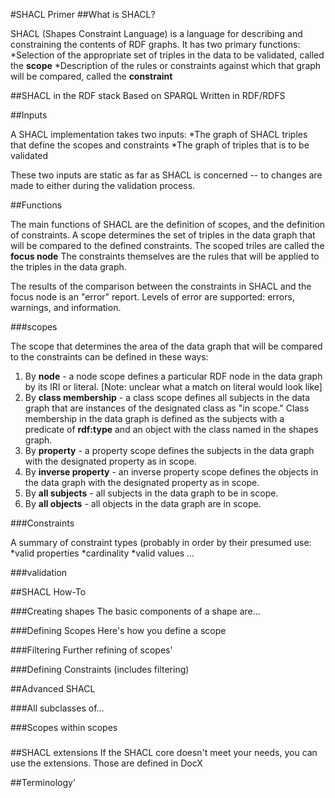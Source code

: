 #SHACL Primer
##What is SHACL?

SHACL (Shapes Constraint Language) is a language for describing and constraining the contents of RDF graphs. It has two primary functions:
*Selection of the appropriate set of triples in the data to be validated, called the **scope**
*Description of the rules or constraints against which that graph will be compared, called the **constraint**

##SHACL in the RDF stack
Based on SPARQL
Written in RDF/RDFS

##Inputs

A SHACL implementation takes two inputs:
*The graph of SHACL triples that define the scopes and constraints
*The graph of triples that is to be validated 

These two inputs are static as far as SHACL is concerned -- to changes are made to either during the validation process.

##Functions

The main functions of SHACL are the definition of scopes, and the definition of constraints. A scope determines the set of triples in the data graph that will be compared to the defined constraints. The scoped triles are called the **focus node** The constraints themselves are the rules that will be applied to the triples in the data graph. 

The results of the comparison between the constraints in SHACL and the focus node is an "error" report. Levels of error are supported: errors, warnings, and information. 

###scopes

The scope that determines the area of the data graph that will be compared to the constraints can be defined in these ways:

1. By **node** - a node scope defines a particular RDF node in the data graph by its IRI or literal. [Note: unclear what a match on literal would look like]
2. By **class membership** - a class scope defines all subjects in the data graph that are instances of the designated class as "in scope." Class membership in the data graph is defined as the subjects with a predicate of **rdf:type** and an object with the class named in the shapes graph.
3. By **property** - a property scope defines the subjects in the data graph with the designated property as in scope. 
4. By **inverse property** - an inverse property scope defines the objects in the data graph with the designated property as in scope. 
5. By **all subjects** - all subjects in the data graph to be in scope.
6. By **all objects** - all objects in the data graph are in scope.

###Constraints

A summary of constraint types (probably in order by their presumed use: 
*valid properties
*cardinality
*valid values
...

###validation

##SHACL How-To


###Creating shapes
The basic components of a shape are...

###Defining Scopes
Here's how you define a scope

###Filtering
Further refining of scopes'

###Defining Constraints
(includes filtering)

##Advanced SHACL

###All subclasses of...

###Scopes within scopes

###

##SHACL extensions
If the SHACL core doesn't meet your needs, you can use the extensions. Those are defined in DocX

##Terminology'
